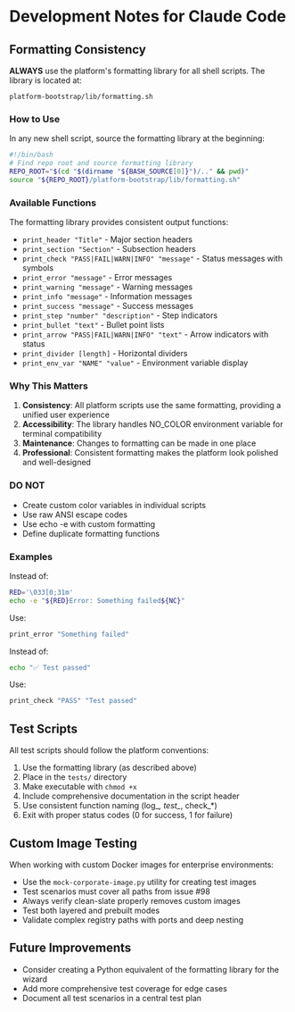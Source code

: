 # Development Notes for Claude Code

## Formatting Consistency

**ALWAYS** use the platform's formatting library for all shell scripts. The library is located at:
```
platform-bootstrap/lib/formatting.sh
```

### How to Use

In any new shell script, source the formatting library at the beginning:
```bash
#!/bin/bash
# Find repo root and source formatting library
REPO_ROOT="$(cd "$(dirname "${BASH_SOURCE[0]}")/.." && pwd)"
source "${REPO_ROOT}/platform-bootstrap/lib/formatting.sh"
```

### Available Functions

The formatting library provides consistent output functions:
- `print_header "Title"` - Major section headers
- `print_section "Section"` - Subsection headers
- `print_check "PASS|FAIL|WARN|INFO" "message"` - Status messages with symbols
- `print_error "message"` - Error messages
- `print_warning "message"` - Warning messages
- `print_info "message"` - Information messages
- `print_success "message"` - Success messages
- `print_step "number" "description"` - Step indicators
- `print_bullet "text"` - Bullet point lists
- `print_arrow "PASS|FAIL|WARN|INFO" "text"` - Arrow indicators with status
- `print_divider [length]` - Horizontal dividers
- `print_env_var "NAME" "value"` - Environment variable display

### Why This Matters

1. **Consistency**: All platform scripts use the same formatting, providing a unified user experience
2. **Accessibility**: The library handles NO_COLOR environment variable for terminal compatibility
3. **Maintenance**: Changes to formatting can be made in one place
4. **Professional**: Consistent formatting makes the platform look polished and well-designed

### DO NOT

- Create custom color variables in individual scripts
- Use raw ANSI escape codes
- Use echo -e with custom formatting
- Define duplicate formatting functions

### Examples

Instead of:
```bash
RED='\033[0;31m'
echo -e "${RED}Error: Something failed${NC}"
```

Use:
```bash
print_error "Something failed"
```

Instead of:
```bash
echo "✅ Test passed"
```

Use:
```bash
print_check "PASS" "Test passed"
```

## Test Scripts

All test scripts should follow the platform conventions:
1. Use the formatting library (as described above)
2. Place in the `tests/` directory
3. Make executable with `chmod +x`
4. Include comprehensive documentation in the script header
5. Use consistent function naming (log_*, test_*, check_*)
6. Exit with proper status codes (0 for success, 1 for failure)

## Custom Image Testing

When working with custom Docker images for enterprise environments:
- Use the `mock-corporate-image.py` utility for creating test images
- Test scenarios must cover all paths from issue #98
- Always verify clean-slate properly removes custom images
- Test both layered and prebuilt modes
- Validate complex registry paths with ports and deep nesting

## Future Improvements

- Consider creating a Python equivalent of the formatting library for the wizard
- Add more comprehensive test coverage for edge cases
- Document all test scenarios in a central test plan